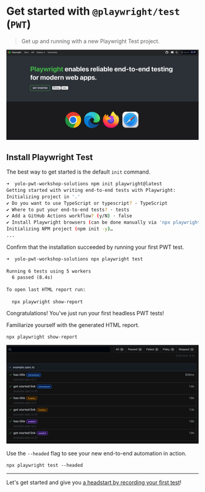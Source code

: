 # Get started with `@playwright/test` (`PWT`)

> Get up and running with a new Playwright Test project.

![Playwright homepage](../../assets/pwt-homepage.png)

## Install Playwright Test

The best way to get started is the default `init` command.

```bash
➜  yolo-pwt-workshop-solutions npm init playwright@latest
Getting started with writing end-to-end tests with Playwright:
Initializing project in '.'
✔ Do you want to use TypeScript or typescript? · TypeScript
✔ Where to put your end-to-end tests? · tests
✔ Add a GitHub Actions workflow? (y/N) · false
✔ Install Playwright browsers (can be done manually via 'npx playwright install')? (Y/n) · true
Initializing NPM project (npm init -y)…
...
```

Confirm that the installation succeeded by running your first PWT test.

```
➜  yolo-pwt-workshop-solutions npx playwright test

Running 6 tests using 5 workers
  6 passed (8.4s)

To open last HTML report run:

  npx playwright show-report
```

Congratulations! You've just run your first headless PWT tests!

Familiarize yourself with the generated HTML report.

```
npx playwright show-report
```

![HTML report](../../assets/01-01-html-report.png)

Use the `--headed` flag to see your new end-to-end automation in action.

```
npx playwright test --headed
```

---

Let's get started and give you [a headstart by recording your first test](./02-first-test.md)!
